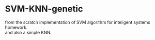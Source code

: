 # SVM-KNN-genetic<br>
from the scratch implementation of SVM algorithm  for inteligent systems homework. <br>
and also a simple KNN.
